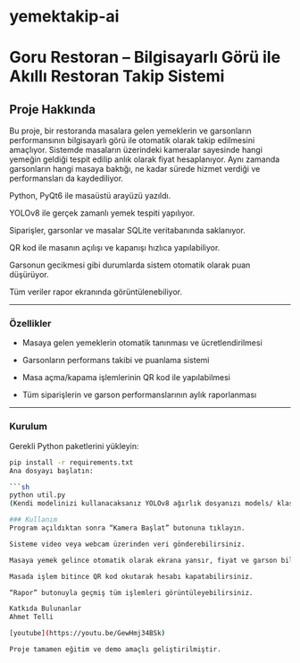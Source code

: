 # yemektakip-ai

# Goru Restoran – Bilgisayarlı Görü ile Akıllı Restoran Takip Sistemi

## Proje Hakkında
Bu proje, bir restoranda masalara gelen yemeklerin ve garsonların performansının bilgisayarlı görü ile otomatik olarak takip edilmesini amaçlıyor.
Sistemde masaların üzerindeki kameralar sayesinde hangi yemeğin geldiği tespit edilip anlık olarak fiyat hesaplanıyor. Aynı zamanda garsonların hangi masaya baktığı, ne kadar sürede hizmet verdiği ve performansları da kaydediliyor.

Python, PyQt6 ile masaüstü arayüzü yazıldı.

YOLOv8 ile gerçek zamanlı yemek tespiti yapılıyor.

Siparişler, garsonlar ve masalar SQLite veritabanında saklanıyor.

QR kod ile masanın açılışı ve kapanışı hızlıca yapılabiliyor.

Garsonun gecikmesi gibi durumlarda sistem otomatik olarak puan düşürüyor.

Tüm veriler rapor ekranında görüntülenebiliyor.

---

### Özellikler
- Masaya gelen yemeklerin otomatik tanınması ve ücretlendirilmesi

- Garsonların performans takibi ve puanlama sistemi

- Masa açma/kapama işlemlerinin QR kod ile yapılabilmesi

- Tüm siparişlerin ve garson performanslarının aylık raporlanması
---

### Kurulum
Gerekli Python paketlerini yükleyin:

```sh
pip install -r requirements.txt
Ana dosyayı başlatın:

```sh
python util.py
(Kendi modelinizi kullanacaksanız YOLOv8 ağırlık dosyanızı models/ klasörüne ekleyin.)

### Kullanım
Program açıldıktan sonra “Kamera Başlat” butonuna tıklayın.

Sisteme video veya webcam üzerinden veri gönderebilirsiniz.

Masaya yemek gelince otomatik olarak ekrana yansır, fiyat ve garson bilgisi güncellenir.

Masada işlem bitince QR kod okutarak hesabı kapatabilirsiniz.

“Rapor” butonuyla geçmiş tüm işlemleri görüntüleyebilirsiniz.

Katkıda Bulunanlar
Ahmet Telli

[youtube](https://youtu.be/GewHmj34BSk)

Proje tamamen eğitim ve demo amaçlı geliştirilmiştir.
